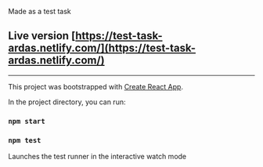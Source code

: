 Made as a test task

## Live version [https://test-task-ardas.netlify.com/](https://test-task-ardas.netlify.com/)

---

This project was bootstrapped with [Create React App](https://github.com/facebook/create-react-app).

In the project directory, you can run:

### `npm start`

### `npm test`

Launches the test runner in the interactive watch mode
